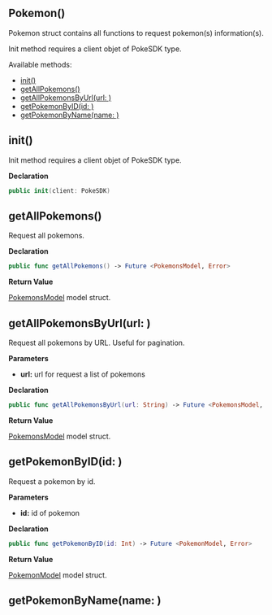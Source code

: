 ## Pokemon()

Pokemon struct contains all functions to request pokemon(s) information(s).

Init method requires a client objet of PokeSDK type. 

Available methods: 

- [init()](#init)
- [getAllPokemons()](#getAllPokemons)
- [getAllPokemonsByUrl(url: )](#getAllPokemonsByUrl)
- [getPokemonByID(id: )](#getPokemonByID)
- [getPokemonByName(name: )](#getPokemonByName)


## init()

Init method requires a client objet of PokeSDK type.

**Declaration**
```swift
public init(client: PokeSDK)
```

## getAllPokemons()

Request all pokemons.

**Declaration**
```swift
public func getAllPokemons() -> Future <PokemonsModel, Error>
```

**Return Value**

[PokemonsModel](pokemonModels.md#PokemonsModel) model struct. 

## getAllPokemonsByUrl(url: )

Request all pokemons by URL. Useful for pagination.

**Parameters**

- **url:** url for request a list of pokemons

**Declaration**
```swift
public func getAllPokemonsByUrl(url: String) -> Future <PokemonsModel, Error> 
```

**Return Value**

[PokemonsModel](pokemonModels.md#PokemonsModel) model struct. 

## getPokemonByID(id: )

Request a pokemon by id.

**Parameters**

- **id:** id of pokemon

**Declaration**
```swift
public func getPokemonByID(id: Int) -> Future <PokemonModel, Error>
```

**Return Value**

[PokemonModel](pokemonModels.md#PokemonModel) model struct. 

## getPokemonByName(name: )
